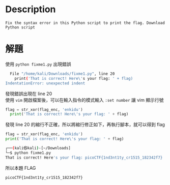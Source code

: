 # Description
```text
Fix the syntax error in this Python script to print the flag. Download Python script
```

# 解題
使用 `python fixme1.py` 出現錯誤
```bash
  File "/home/kali/Downloads/fixme1.py", line 20
    print('That is correct! Here\'s your flag: ' + flag)
IndentationError: unexpected indent
```
發現錯誤出現在 line 20  
使用 `vim` 開啟檔案後，可以在輸入指令的模式輸入 `:set number` 讓 vim 顯示行號
```python
flag = str_xor(flag_enc, 'enkidu')
  print('That is correct! Here\'s your flag: ' + flag)
```
發現 line 20 的縮行不正確，所以將縮行修正如下，再執行腳本，就可以得到 flag
```python
flag = str_xor(flag_enc, 'enkidu')
print('That is correct! Here\'s your flag: ' + flag)
```
```bash
┌──(kali㉿kali)-[~/Downloads]
└─$ python fixme1.py 
That is correct! Here's your flag: picoCTF{1nd3nt1ty_cr1515_182342f7}
```

<!-- flag -->
所以本題 FLAG 
```text
picoCTF{1nd3nt1ty_cr1515_182342f7}
```
